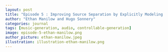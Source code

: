 ```yaml
---
layout: post
title: "Episode 5 : Improving Source Separation by Explicitly Modeling Dependencies Between Sources"
author: "Ethan Manilow and Hugo Sonnery"
categories: journal
tags: [music-generation, audio, controllable-generation]
image: episode-5-ethan-manilow.png
author_picture: ethan-manilow.jpeg
illustration: illustration-ethan-manilow.png
---
```

